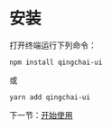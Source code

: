 # 安装
打开终端运行下列命令：  
```
npm install qingchai-ui
```
或
```
yarn add qingchai-ui
```
下一节：[开始使用](#/doc/get-started)